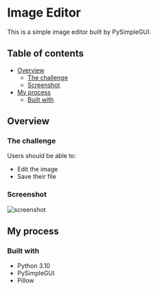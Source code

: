 # Image Editor

This is a simple image editor built by PySimpleGUI.

## Table of contents

- [Overview](#overview)
  - [The challenge](#the-challenge)
  - [Screenshot](#screenshot)
- [My process](#my-process)
  - [Built with](#built-with)

## Overview

### The challenge

Users should be able to:

- Edit the image
- Save their file

### Screenshot

![screenshot](https://github.com/erinchocolate/build-my-own-x/blob/master/GUI/python-image-editor/screenshot.png)

## My process

### Built with

- Python 3.10
- PySimpleGUI
- Pillow

